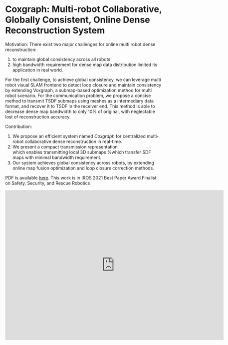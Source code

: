# Coxgraph: Multi-robot Collaborative, Globally Consistent, Online Dense Reconstruction System

Motivation:
There exist two major challenges for online multi robot dense reconstruction:

1. to maintain global consistency across all robots
2. high bandwidth requirement for dense map data distribution limited its application in real world.

For the first challenge, to achieve global consistency, we can leverage multi robot visual SLAM frontend to detect loop closure and maintain consistency by extending Voxgraph, a submap-based optimization method for multi robot scenario.
For the communication problem, we propose a concise method to transmit TSDF submaps using meshes as a intermediary data format, and recover it to TSDF in the receiver end.
This method is able to decrease dense map bandwidth to only 10\% of original, with neglectable lost of reconstruction accuracy.

Contribution:

1. We propose an efficient system named *Coxgraph* for centralized multi-robot collaborative dense reconstruction in real-time.
2. We present a compact transmission representation  
which enables transmitting local 3D submaps %which transfer SDF maps with minimal bandwidth requirement.
3. Our system achieves global consistency across robots, by extending online map fusion optimization and loop closure correction methods.

PDF is available [here](./Coxgraph.pdf).
This work is in IROS 2021 Best Paper Award Finalist on Safety, Security, and Rescue Robotics


<!-- <iframe width="420" height="315"
src="https://www.youtube.com/embed/Anl3F4vFiME">
</iframe> -->

<div class="embed-container">
  <iframe
      src="https://www.youtube.com/embed/Anl3F4vFiME"
      width="700"
      height="480"
      frameborder="0"
      allowfullscreen="true">
  </iframe>
</div>
